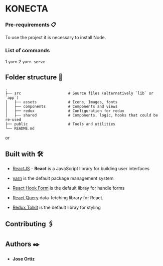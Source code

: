 # KONECTA

### Pre-requirements 📋

To use the project it is necessary to install Node.

### **List of commands**

1 `yarn`
2 `yarn serve`


## Folder structure 🦴
    .
    ├── src                     # Source files (alternatively `lib` or `app`)
    │   ├── assets              # Icons, Images, fonts
    │   ├── components          # Components and views
    │   ├── redux               # Configuration for redux
    │   ├── shared              # Components, logic, hooks that could be re-used
    ├── public                  # Tools and utilities
    └── README.md
or

## Built with  🛠️

- [ReactJS](https://reactjs.org/docs/getting-started.html)  - **React** is a JavaScript library for building user interfaces

- [yarn](https://yarnpkg.com/) is the default package management system
 
- [React Hook Form](https://react-hook-form.com/) is the default libray for handle forms

- [React Query](https://react-query.tanstack.com/overview) data-fetching library for React.

- [Redux Tolkit](https://redux-toolkit.js.org/introduction/getting-started) is the default libray for styling

## Contributing  🖇️

## Authors  ✒️
- **Jose Ortiz**
